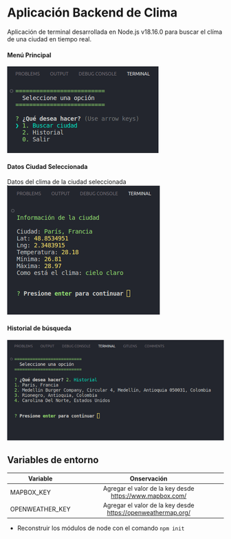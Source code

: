 # Aplicación Backend de Clima

Aplicación de terminal desarrollada en Node.js v18.16.0 para buscar el clíma de una ciudad en tiempo real.

#### Menú Principal

![Menú Principal](images/capture.png)

#### Datos Ciudad Seleccionada

Datos del clima de la ciudad seleccionada
![Menú Principal](images/capture2.png)

#### Historial de búsqueda

![Menú Principal](images/capture3.png)

## Variables de entorno

| Variable        |                         Onservación                          |
| --------------- | :----------------------------------------------------------: |
| MAPBOX_KEY      |   Agregar el valor de la key desde https://www.mapbox.com/   |
| OPENWEATHER_KEY | Agregar el valor de la key desde https://openweathermap.org/ |

- Reconstruir los módulos de node con el comando `npm init`
